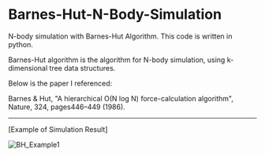 # Barnes-Hut-N-Body-Simulation
N-body simulation with Barnes-Hut Algorithm. This code is written in python.

Barnes-Hut algorithm is the algorithm for N-body simulation, using k-dimensional tree data structures.

Below is the paper I referenced:


Barnes & Hut, "A hierarchical O(N log N) force-calculation algorithm", Nature, 324, pages446–449 (1986).


--------------------

[Example of Simulation Result]

![BH_Example1](https://github.com/user-attachments/assets/352784be-9961-44d9-a91a-fad1b7d4cee4)
